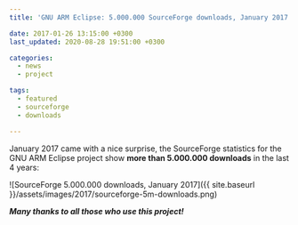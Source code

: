 ```yaml
---
title: 'GNU ARM Eclipse: 5.000.000 SourceForge downloads, January 2017'

date: 2017-01-26 13:15:00 +0300
last_updated: 2020-08-28 19:51:00 +0300

categories:
  - news
  - project

tags:
  - featured
  - sourceforge
  - downloads

---
```


January 2017 came with a nice surprise, the SourceForge statistics for the GNU ARM Eclipse project show **more than 5.000.000 downloads** in the last 4 years:

![SourceForge 5.000.000 downloads, January 2017]({{ site.baseurl }}/assets/images/2017/sourceforge-5m-downloads.png)

_**Many thanks to all those who use this project!**_
